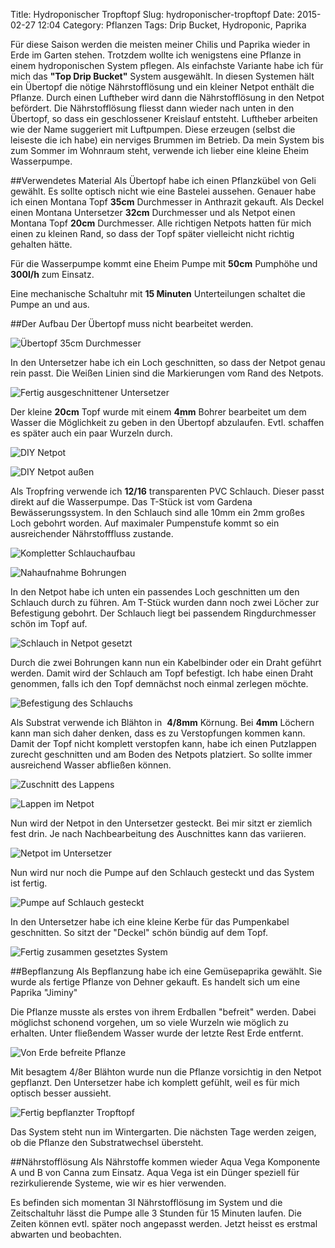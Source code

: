 Title: Hydroponischer Tropftopf
Slug: hydroponischer-tropftopf
Date: 2015-02-27 12:04
Category: Pflanzen
Tags: Drip Bucket, Hydroponic, Paprika

Für diese Saison werden die meisten meiner Chilis und Paprika wieder in Erde im Garten stehen. Trotzdem wollte ich wenigstens eine Pflanze in einem hydroponischen System pflegen. Als einfachste Variante habe ich für mich das **"Top Drip Bucket"** System ausgewählt. In diesen Systemen hält ein Übertopf die nötige Nährstofflösung und ein kleiner Netpot enthält die Pflanze. Durch einen Luftheber wird dann die Nährstofflösung in den Netpot befördert. Die Nährstofflösung fliesst dann wieder nach unten in den Übertopf, so dass ein geschlossener Kreislauf entsteht. Luftheber arbeiten wie der Name suggeriert mit Luftpumpen. Diese erzeugen (selbst die leiseste die ich habe) ein nerviges Brummen im Betrieb. Da mein System bis zum Sommer im Wohnraum steht, verwende ich lieber eine kleine Eheim Wasserpumpe.

##Verwendetes Material
Als Übertopf habe ich einen Pflanzkübel von Geli gewählt. Es sollte optisch nicht wie eine Bastelei aussehen. Genauer habe ich einen Montana Topf **35cm** Durchmesser in Anthrazit gekauft. Als Deckel einen Montana Untersetzer **32cm** Durchmesser und als Netpot einen Montana Topf **20cm** Durchmesser. Alle richtigen Netpots hatten für mich einen zu kleinen Rand, so dass der Topf später vielleicht nicht richtig gehalten hätte.

Für die Wasserpumpe kommt eine Eheim Pumpe mit **50cm** Pumphöhe und **300l/h** zum Einsatz.

Eine mechanische Schaltuhr mit **15 Minuten** Unterteilungen schaltet die Pumpe an und aus.

##Der Aufbau
Der Übertopf muss nicht bearbeitet werden.

![Übertopf 35cm Durchmesser](http://www.cronj.de/images/2015/DripBucket/Bild1.jpg)

In den Untersetzer habe ich ein Loch geschnitten, so dass der Netpot genau rein passt. Die Weißen Linien sind die Markierungen vom Rand des Netpots.

![Fertig ausgeschnittener Untersetzer](http://www.cronj.de/images/2015/DripBucket/Bild2.jpg)

Der kleine **20cm** Topf wurde mit einem **4mm** Bohrer bearbeitet um dem Wasser die Möglichkeit zu geben in den Übertopf abzulaufen. Evtl. schaffen es später auch ein paar Wurzeln durch.

![DIY Netpot](http://www.cronj.de/images/2015/DripBucket/Bild3.jpg)

![DIY Netpot außen](http://www.cronj.de/images/2015/DripBucket/Bild4.jpg)

Als Tropfring verwende ich **12/16** transparenten PVC Schlauch. Dieser passt direkt auf die Wasserpumpe. Das T-Stück ist vom Gardena Bewässerungssystem. In den Schlauch sind alle 10mm ein 2mm großes Loch gebohrt worden. Auf maximaler Pumpenstufe kommt so ein ausreichender Nährstofffluss zustande.

![Kompletter Schlauchaufbau](http://www.cronj.de/images/2015/DripBucket/Bild5.jpg)

![Nahaufnahme Bohrungen](http://www.cronj.de/images/2015/DripBucket/Bild6.jpg)

In den Netpot habe ich unten ein passendes Loch geschnitten um den Schlauch durch zu führen. Am T-Stück wurden dann noch zwei Löcher zur Befestigung gebohrt. Der Schlauch liegt bei passendem Ringdurchmesser schön im Topf auf.

![Schlauch in Netpot gesetzt](http://www.cronj.de/images/2015/DripBucket/Bild7.jpg)

Durch die zwei Bohrungen kann nun ein Kabelbinder oder ein Draht geführt werden. Damit wird der Schlauch am Topf befestigt. Ich habe einen Draht genommen, falls ich den Topf demnächst noch einmal zerlegen möchte.

![Befestigung des Schlauchs](http://www.cronj.de/images/2015/DripBucket/Bild8.jpg)

Als Substrat verwende ich Blähton in  **4/8mm** Körnung. Bei **4mm** Löchern kann man sich daher denken, dass es zu Verstopfungen kommen kann. Damit der Topf nicht komplett verstopfen kann, habe ich einen Putzlappen zurecht geschnitten und am Boden des Netpots platziert. So sollte immer ausreichend Wasser abfließen können.

![Zuschnitt des Lappens](http://www.cronj.de/images/2015/DripBucket/Bild9.jpg)

![Lappen im Netpot](http://www.cronj.de/images/2015/DripBucket/Bild10.jpg)

Nun wird der Netpot in den Untersetzer gesteckt. Bei mir sitzt er ziemlich fest drin. Je nach Nachbearbeitung des Auschnittes kann das variieren.

![Netpot im Untersetzer](http://www.cronj.de/images/2015/DripBucket/Bild11.jpg)

Nun wird nur noch die Pumpe auf den Schlauch gesteckt und das System ist fertig.

![Pumpe auf Schlauch gesteckt](http://www.cronj.de/images/2015/DripBucket/Bild12.jpg)

In den Untersetzer habe ich eine kleine Kerbe für das Pumpenkabel geschnitten. So sitzt der "Deckel" schön bündig auf dem Topf.

![Fertig zusammen gesetztes System](http://www.cronj.de/images/2015/DripBucket/Bild13.jpg)

##Bepflanzung
Als Bepflanzung habe ich eine Gemüsepaprika gewählt. Sie wurde als fertige Pflanze von Dehner gekauft. Es handelt sich um eine Paprika "Jiminy"

Die Pflanze musste als erstes von ihrem Erdballen "befreit" werden. Dabei möglichst schonend vorgehen, um so viele Wurzeln wie möglich zu erhalten. Unter fließendem Wasser wurde der letzte Rest Erde entfernt.

![Von Erde befreite Pflanze](http://www.cronj.de/images/2015/DripBucket/Bild14.jpg)

Mit besagtem 4/8er Blähton wurde nun die Pflanze vorsichtig in den Netpot gepflanzt. Den Untersetzer habe ich komplett gefühlt, weil es für mich optisch besser aussieht.

![Fertig bepflanzter Tropftopf](http://www.cronj.de/images/2015/DripBucket/Bild15.jpg)

Das System steht nun im Wintergarten. Die nächsten Tage werden zeigen, ob die Pflanze den Substratwechsel übersteht.

##Nährstofflösung
Als Nährstoffe kommen wieder Aqua Vega Komponente A und B von Canna zum Einsatz. Aqua Vega ist ein Dünger speziell für rezirkulierende Systeme, wie wir es hier verwenden.

Es befinden sich momentan 3l Nährstofflösung im System und die Zeitschaltuhr lässt die Pumpe alle 3 Stunden für 15 Minuten laufen. Die Zeiten können evtl. später noch angepasst werden. Jetzt heisst es erstmal abwarten und beobachten.